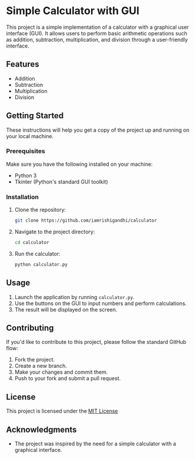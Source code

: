 # Simple Calculator with GUI

This project is a simple implementation of a calculator with a graphical user interface (GUI). It allows users to perform basic arithmetic operations such as addition, subtraction, multiplication, and division through a user-friendly interface.

## Features

- Addition
- Subtraction
- Multiplication
- Division

## Getting Started

These instructions will help you get a copy of the project up and running on your local machine.

### Prerequisites

Make sure you have the following installed on your machine:

- Python 3
- Tkinter (Python's standard GUI toolkit)

### Installation

1. Clone the repository:

   ```bash
   git clone https://github.com/iamrishigandhi/calculator
   ```

2. Navigate to the project directory:

   ```bash
   cd calculator
   ```

3. Run the calculator:

   ```bash
   python calculator.py
   ```

## Usage

1. Launch the application by running `calculator.py`.
2. Use the buttons on the GUI to input numbers and perform calculations.
3. The result will be displayed on the screen.

## Contributing

If you'd like to contribute to this project, please follow the standard GitHub flow:

1. Fork the project.
2. Create a new branch.
3. Make your changes and commit them.
4. Push to your fork and submit a pull request.

## License

This project is licensed under the [MIT License](LICENSE.md)

## Acknowledgments

- The project was inspired by the need for a simple calculator with a graphical interface.
